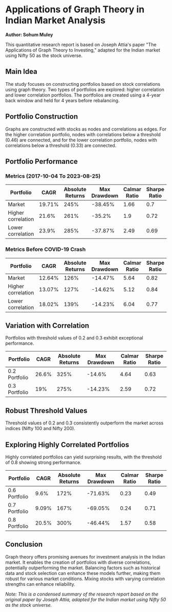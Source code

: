 # Applications of Graph Theory in Indian Market Analysis

**Author: Sohum Muley**

This quantitative research report is based on Joseph Attia's paper "The Applications of Graph Theory to Investing," adapted for the Indian market using Nifty 50 as the stock universe.

## Main Idea

The study focuses on constructing portfolios based on stock correlations using graph theory. Two types of portfolios are explored: higher correlation and lower correlation portfolios. The portfolios are created using a 4-year back window and held for 4 years before rebalancing.

## Portfolio Construction

Graphs are constructed with stocks as nodes and correlations as edges. For the higher correlation portfolio, nodes with correlations below a threshold (0.46) are connected, and for the lower correlation portfolio, nodes with correlations below a threshold (0.33) are connected.

## Portfolio Performance

### Metrics (2017-10-04 To 2023-08-25)

| Portfolio                | CAGR   | Absolute Returns | Max Drawdown | Calmar Ratio | Sharpe Ratio |
|--------------------------|--------|------------------|--------------|--------------|--------------|
| Market                   | 19.71% | 245%             | -38.45%      | 1.66         | 0.7          |
| Higher correlation       | 21.6%  | 261%             | -35.2%       | 1.9          | 0.72         |
| Lower correlation        | 23.9%  | 285%             | -37.87%      | 2.49         | 0.69         |

### Metrics Before COVID-19 Crash

| Portfolio                | CAGR   | Absolute Returns | Max Drawdown | Calmar Ratio | Sharpe Ratio |
|--------------------------|--------|------------------|--------------|--------------|--------------|
| Market                   | 12.64% | 126%             | -14.47%      | 5.64         | 0.82         |
| Higher correlation       | 13.07% | 127%             | -14.62%      | 5.12         | 0.84         |
| Lower correlation        | 18.02% | 139%             | -14.23%      | 6.04         | 0.77         |

## Variation with Correlation

Portfolios with threshold values of 0.2 and 0.3 exhibit exceptional performance.

| Portfolio                | CAGR   | Absolute Returns | Max Drawdown | Calmar Ratio | Sharpe Ratio |
|--------------------------|--------|------------------|--------------|--------------|--------------|
| 0.2 Portfolio            | 26.6%  | 325%             | -14.6%       | 4.64         | 0.63         |
| 0.3 Portfolio            | 19%    | 275%             | -14.23%      | 2.59         | 0.72         |

## Robust Threshold Values

Threshold values of 0.2 and 0.3 consistently outperform the market across indices (Nifty 100 and Nifty 200).

## Exploring Highly Correlated Portfolios

Highly correlated portfolios can yield surprising results, with the threshold of 0.8 showing strong performance.

| Portfolio                | CAGR   | Absolute Returns | Max Drawdown | Calmar Ratio | Sharpe Ratio |
|--------------------------|--------|------------------|--------------|--------------|--------------|
| 0.6 Portfolio            | 9.6%   | 172%             | -71.63%      | 0.23         | 0.49         |
| 0.7 Portfolio            | 9.09%  | 167%             | -69.05%      | 0.24         | 0.71         |
| 0.8 Portfolio            | 20.5%  | 300%             | -46.44%      | 1.57         | 0.58         |

## Conclusion

Graph theory offers promising avenues for investment analysis in the Indian market. It enables the creation of portfolios with diverse correlations, potentially outperforming the market. Balancing factors such as historical data and stock selection can enhance these models further, making them robust for various market conditions. Mixing stocks with varying correlation strengths can enhance reliability.

*Note: This is a condensed summary of the research report based on the original paper by Joseph Attia, adapted for the Indian market using Nifty 50 as the stock universe.*
